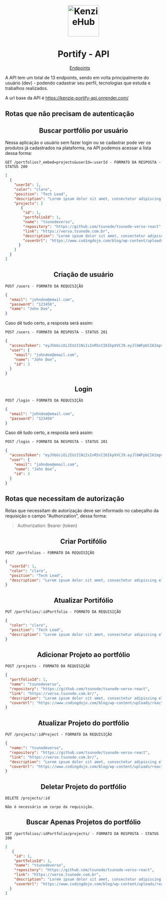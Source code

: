 <h1 align="center">
  <img alt="KenzieHub" title="KenzieHub" src="https://kenzie.com.br/_next/image?url=%2Fimages%2Flogo.png&w=640&q=75" width="100px" />
</h1>

<h1 align="center">
  Portify - API
</h1>

<p align="center">
  <a href="#endpoints">Endpoints</a>&nbsp;&nbsp;&nbsp;&nbsp;&nbsp;&nbsp;
</p>

A API tem um total de 13 endpoints, sendo em volta principalmente do usuário (dev) - podendo cadastrar seu perfil, tecnologias que estuda e trabalhos realizados. <br/>

A url base da API é https://kenzie-portify-api.onrender.com/

## Rotas que não precisam de autenticação

<h2 align ='center'> Buscar portfólio por usuário </h2>

Nessa aplicação o usuário sem fazer login ou se cadastrar pode ver os produtos já cadastrados na plataforma, na API podemos acessar a lista dessa forma:

`GET /portfolios?_embed=projects&userId=:userId - FORMATO DA RESPOSTA - STATUS 200`

```json
[
  {
    "userId": 1,
    "color": "claro",
    "position": "Tech Lead",
    "description": "Lorem ipsum dolor sit amet, consectetur adipiscing elit. Integer pulvinar urna ante, nec dapibus leo semper nec. Vivamus aliquet nibh nec urna accumsan, eget euismod magna fringilla. Nam condimentum, enim ut rhoncus sagittis, tellus mi sodales erat, nec ornare nunc nisi sed tortor.",
    "projects": [
       {
        "id": 1,
        "portfolioId": 1,
        "name": "tsunodeverso",
        "repository": "https://github.com/tsunode/tsunode-verso-react",
        "link": "https://verso.tsunode.com.br",
        "description": "Lorem ipsum dolor sit amet, consectetur adipiscing elit",
        "coverUrl": "https://www.codingdojo.com/blog/wp-content/uploads/react.jpg"
      }
    ]
  }
]
```

<h2 align ='center'> Criação de usuário </h2>

`POST /users - FORMATO DA REQUISIÇÃO`

```json
{
  "email": "johndoe@email.com",
  "password": "123456",
  "name": "John Doe",
}
```

Caso dê tudo certo, a resposta será assim:

`POST /users - FORMATO DA RESPOSTA - STATUS 201`

```json
{
  "accessToken": "eyJhbGciOiJIUzI1NiIsInR5cCI6IkpXVCJ9.eyJlbWFpbCI6ImpvaG5kb2VAZW1haWwuY29tIiwiaWF0IjoxNjg3ODA4MTYzLCJleHAiOjE2ODc4MTE3NjMsInN1YiI6IjMifQ.nWj1gqD4t3x00UTQvfFiK-PQjcgSpzbGeHknpncgC9E",
  "user": {
    "email": "johndoe@email.com",
    "name": "John Doe",
    "id": 3
  }
}
```


<h2 align = "center"> Login </h2>

`POST /login - FORMATO DA REQUISIÇÃO`

```json
{
  "email": "johndoe@email.com",
  "password": "123456"
}
```

Caso dê tudo certo, a resposta será assim:

`POST /login - FORMATO DA RESPOSTA - STATUS 201`

```json
{
  "accessToken": "eyJhbGciOiJIUzI1NiIsInR5cCI6IkpXVCJ9.eyJlbWFpbCI6ImpvaG5kb2VAZW1haWwuY29tIiwiaWF0IjoxNjg3ODA4MTYzLCJleHAiOjE2ODc4MTE3NjMsInN1YiI6IjMifQ.nWj1gqD4t3x00UTQvfFiK-PQjcgSpzbGeHknpncgC9E",
  "user": {
    "email": "johndoe@email.com",
    "name": "John Doe",
    "id": 3
  }
}
```

## Rotas que necessitam de autorização

Rotas que necessitam de autorização deve ser informado no cabeçalho da requisição o campo "Authorization", dessa forma:

> Authorization: Bearer {token}

<h2 align ='center'> Criar Portifólio </h2>

`POST /portfolios - FORMATO DA REQUISIÇÃO`

```json
{
  "userId": 1,
  "color": "claro",
  "position": "Tech Lead",
  "description": "Lorem ipsum dolor sit amet, consectetur adipiscing elit. Integer pulvinar urna ante, nec dapibus leo semper nec. Vivamus aliquet nibh nec urna accumsan, eget euismod magna fringilla. Nam condimentum, enim ut rhoncus sagittis, tellus mi sodales erat, nec ornare nunc nisi sed tortor."
}
```

<h2 align ='center'> Atualizar Portifólio </h2>

`PUT /portfolios/:idPortfolio - FORMATO DA REQUISIÇÃO`

```json
{
  "color": "claro",
  "position": "Tech Lead",
  "description": "Lorem ipsum dolor sit amet, consectetur adipiscing elit. Integer pulvinar urna ante, nec dapibus leo semper nec. Vivamus aliquet nibh nec urna accumsan, eget euismod magna fringilla. Nam condimentum, enim ut rhoncus sagittis, tellus mi sodales erat, nec ornare nunc nisi sed tortor."
}
```

<h2 align ='center'> Adicionar Projeto ao portfólio  </h2>

`POST /projects - FORMATO DA REQUISIÇÃO`

```json
{
  "portfolioId": 1,
  "name": "tsunodeverso",
  "repository": "https://github.com/tsunode/tsunode-verso-react",
  "link": "https://verso.tsunode.com.br/",
  "description": "Lorem ipsum dolor sit amet, consectetur adipiscing elit",
  "coverUrl": "https://www.codingdojo.com/blog/wp-content/uploads/react.jpg"
}
```

<h2 align ='center'> Atualizar Projeto do portfólio  </h2>

`PUT /projects/:idProject - FORMATO DA REQUISIÇÃO`

```json
{
  "name:": "tsunodeverso",
  "repository": "https://github.com/tsunode/tsunode-verso-react",
  "link": "https://verso.tsunode.com.br/",
  "description": "Lorem ipsum dolor sit amet, consectetur adipiscing elit",
  "coverUrl": "https://www.codingdojo.com/blog/wp-content/uploads/react.jpg"
}
```
<h2 align ='center'> Deletar Projeto do portfólio  </h2>

`DELETE /projects/:id`

```
Não é necessário um corpo da requisição.
```

<h2 align ='center'> Buscar Apenas Projetos do portfólio  </h2>

`GET /portfolios/:idPortfolio/projects/ - FORMATO DA RESPOSTA - STATUS 200`

```json
[
   {
    "id": 1,
    "portfolioId": 1,
    "name": "tsunodeverso",
    "repository": "https://github.com/tsunode/tsunode-verso-react",
    "link": "https://verso.tsunode.com.br",
    "description": "Lorem ipsum dolor sit amet, consectetur adipiscing elit",
    "coverUrl": "https://www.codingdojo.com/blog/wp-content/uploads/react.jpg"
  }
]
```
